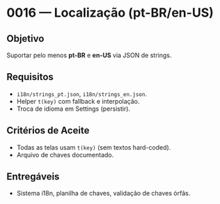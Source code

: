 # 0016 — Localização (pt-BR/en-US)

## Objetivo
Suportar pelo menos **pt-BR** e **en-US** via JSON de strings.

## Requisitos
- `i18n/strings_pt.json`, `i18n/strings_en.json`.
- Helper `t(key)` com fallback e interpolação.
- Troca de idioma em Settings (persistir).

## Critérios de Aceite
- Todas as telas usam `t(key)` (sem textos hard-coded).
- Arquivo de chaves documentado.

## Entregáveis
- Sistema i18n, planilha de chaves, validação de chaves órfãs.
